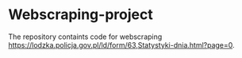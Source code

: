 # Webscraping-project
The repository containts code for webscraping https://lodzka.policja.gov.pl/ld/form/63,Statystyki-dnia.html?page=0.
